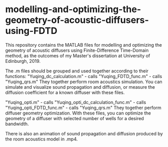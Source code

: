 # modelling-and-optimizing-the-geometry-of-acoustic-diffusers-using-FDTD
This repository contains the MATLAB files for modelling and optimizing the geometry of acoustic diffusers using Finite-Difference Time-Domain method, as the outcomes of my Master's dissertation at University of Edinburgh, 2019.

The .m files should be grouped and used together according to their functions:
"Yuqing_dc_calculation.m" - calls "Yuqing_FDTD_func.m" - calls "Yuqing_qrs.m"
They together perform room acoustics simulation. You can simulate and visualize sound propagation and diffusion, or measure the diffusion coefficient for a known diffuser with these files.

"Yuqing_opti.m" - calls "Yuqing_opti_dc_calculation_func.m" - calls "Yuqing_opti_FDTD_func.m" - calls "Yuqing_qrs.m"
They together perform diffuser geometry optimization. With these files, you can optimize the geometry of a diffuser with selected number of wells for a desired bandwidth.

There is also an animation of sound propagation and diffusion produced by the room acoustics model in .mp4.
